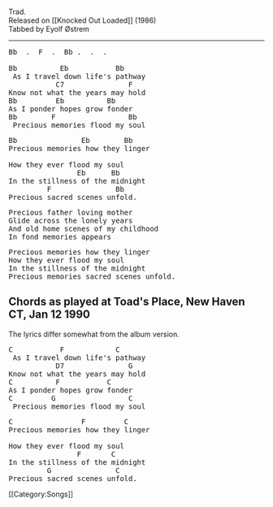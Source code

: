 Trad.<br>
Released on [[Knocked Out Loaded]] (1986)<br>
Tabbed by Eyolf Østrem

----
<pre class="verse">
Bb  .  F  .  Bb .  .  .

Bb          Eb           Bb
 As I travel down life's pathway
           C7               F
Know not what the years may hold
Bb         Eb          Bb
As I ponder hopes grow fonder
Bb        F                 Bb
 Precious memories flood my soul
</pre>

<pre class="refrain">
Bb               Eb        Bb
Precious memories how they linger

How they ever flood my soul
                Eb      Bb
In the stillness of the midnight
         F               Bb
Precious sacred scenes unfold.
</pre>

<pre class="verse">
Precious father loving mother
Glide across the lonely years
And old home scenes of my childhood
In fond memories appears
</pre>

<pre class="refrain">
Precious memories how they linger
How they ever flood my soul
In the stillness of the midnight
Precious memories sacred scenes unfold.
</pre>

<h2 class="songversion">Chords as played at Toad's Place, New Haven CT, Jan 12 1990</h2>

The lyrics differ somewhat from the album version.

<pre class="verse">
C           F            C
 As I travel down life's pathway
           D7               G
Know not what the years may hold
C          F           C
As I ponder hopes grow fonder
C         G                 C
 Precious memories flood my soul
</pre>

<pre class="refrain">
C                F         C
Precious memories how they linger

How they ever flood my soul
                F       C
In the stillness of the midnight
         G               C
Precious sacred scenes unfold.
</pre>

[[Category:Songs]]